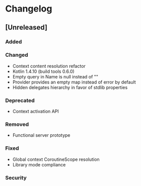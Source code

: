 # Changelog

## [Unreleased]
### Added

### Changed
- Context content resolution refactor
- Kotlin 1.4.10 (build tools 0.6.0)
- Empty query in Name is null instead of ""
- Provider provides an empty map instead of error by default
- Hidden delegates hierarchy in favor of stdlib properties

### Deprecated
- Context activation API

### Removed
- Functional server prototype

### Fixed
- Global context CoroutineScope resolution
- Library mode compliance

### Security
